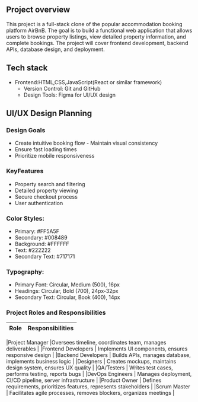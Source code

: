 ## Project overview

This project is a full-stack clone of the popular accommodation booking platform AirBnB. The goal is to build a functional web application that allows users to browse property listings, view detailed property information, and complete bookings. The project will cover frontend development, backend APIs, database design, and deployment.

## Tech stack

- Frontend:HTML,CSS,JavaScript(React or similar framework)
  - Version Control: Git and GitHub
  - Design Tools: Figma for UI/UX design

## UI/UX Design Planning

### Design Goals

- Create intuitive booking flow - Maintain visual consistency
- Ensure fast loading times
- Prioritize mobile responsiveness

### KeyFeatures

- Property search and filtering
- Detailed property viewing
- Secure checkout process
- User authentication

### Color Styles:

- Primary: #FF5A5F
- Secondary: #008489
- Background: #FFFFFF
- Text: #222222
- Secondary Text: #717171

### Typography:

- Primary Font: Circular, Medium (500), 16px
- Headings: Circular, Bold (700), 24px-32px
- Secondary Text: Circular, Book (400), 14px

### Project Roles and Responsibilities

| Role | Responsibilities |
| :--- | ---------------: |

|Project Manager |Oversees timeline, coordinates team, manages deliverables |
|Frontend Developers |
Implements UI components, ensures responsive design |
|Backend Developers |
Builds APIs, manages database, implements business logic |
|Designers |
Creates mockups, maintains design system, ensures UX quality |
|QA/Testers |
Writes test cases, performs testing, reports bugs |
|DevOps Engineers |
Manages deployment, CI/CD pipeline, server infrastructure |
|Product Owner |
Defines requirements, prioritizes features, represents stakeholders |
|Scrum Master |
Facilitates agile processes, removes blockers, organizes meetings |
